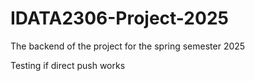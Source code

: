 # IDATA2306-Project-2025
The backend of the project for the spring semester 2025

Testing if direct push works